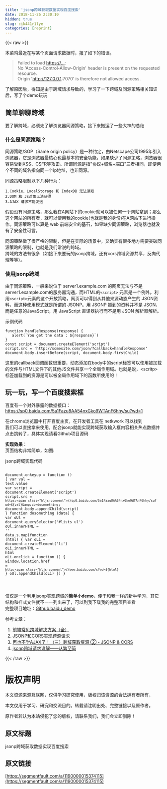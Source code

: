 ```yaml
---
title: 'jsonp跨域获取数据实现百度搜索' 
date: 2018-11-26 2:30:10
hidden: true
slug: cik441r1lye
categories: [reprint]
---
```


{{< raw >}}
<p>&#x672C;&#x83DC;&#x9E21;&#x6700;&#x8FD1;&#x5728;&#x5199;&#x67D0;&#x4E2A;&#x9875;&#x9762;&#x8BF7;&#x6C42;&#x6570;&#x636E;&#x65F6;&#xFF0C;&#x62A5;&#x4E86;&#x5982;&#x4E0B;&#x7684;&#x9519;&#x8BEF;&#x3002;</p><blockquote>Failed to load <a href="https://..." rel="nofollow noreferrer" target="_blank">https://...</a>:<br>No &apos;Access-Control-Allow-Origin&apos; header is present on the requested resource.<br>Origin &apos;<a href="http://127.0.0.1" rel="nofollow noreferrer" target="_blank">http://127.0.0.1</a>:7070&apos; is therefore not allowed access.</blockquote><p>&#x4E86;&#x89E3;&#x539F;&#x56E0;&#x540E;&#xFF0C;&#x5F97;&#x77E5;&#x662F;&#x7531;&#x4E8E;&#x8DE8;&#x57DF;&#x8BF7;&#x6C42;&#x5BFC;&#x81F4;&#x7684;&#xFF0C;&#x5B66;&#x4E60;&#x4E86;&#x4E00;&#x4E0B;&#x8DE8;&#x57DF;&#x53CA;&#x540C;&#x6E90;&#x7B56;&#x7565;&#x76F8;&#x5173;&#x77E5;&#x8BC6;&#x540E;&#xFF0C;&#x5199;&#x4E86;&#x4E2A;demo&#x73A9;&#x73A9;</p><h2 id="articleHeader0">&#x7B80;&#x5355;&#x804A;&#x804A;&#x8DE8;&#x57DF;</h2><p>&#x8981;&#x4E86;&#x89E3;&#x8DE8;&#x57DF;&#xFF0C;&#x5FC5;&#x987B;&#x5148;&#x4E86;&#x89E3;&#x6D4F;&#x89C8;&#x5668;&#x540C;&#x6E90;&#x7B56;&#x7565;&#xFF0C;&#x63A5;&#x4E0B;&#x6765;&#x642C;&#x8FD0;&#x4E86;&#x4E00;&#x4E9B;&#x5927;&#x795E;&#x7684;&#x603B;&#x7ED3;</p><h3 id="articleHeader1">&#x4EC0;&#x4E48;&#x662F;&#x540C;&#x6E90;&#x7B56;&#x7565;&#xFF1F;</h3><p>&#x540C;&#x6E90;&#x7B56;&#x7565;/SOP&#xFF08;Same origin policy&#xFF09;&#x662F;&#x4E00;&#x79CD;&#x7EA6;&#x5B9A;&#xFF0C;&#x7531;Netscape&#x516C;&#x53F8;1995&#x5E74;&#x5F15;&#x5165;&#x6D4F;&#x89C8;&#x5668;&#xFF0C;&#x5B83;&#x662F;&#x6D4F;&#x89C8;&#x5668;&#x6700;&#x6838;&#x5FC3;&#x4E5F;&#x6700;&#x57FA;&#x672C;&#x7684;&#x5B89;&#x5168;&#x529F;&#x80FD;&#xFF0C;&#x5982;&#x679C;&#x7F3A;&#x5C11;&#x4E86;&#x540C;&#x6E90;&#x7B56;&#x7565;&#xFF0C;&#x6D4F;&#x89C8;&#x5668;&#x5F88;&#x5BB9;&#x6613;&#x53D7;&#x5230;XSS&#x3001;CSFR&#x7B49;&#x653B;&#x51FB;&#x3002;&#x6240;&#x8C13;&#x540C;&#x6E90;&#x662F;&#x6307;&quot;&#x534F;&#x8BAE;+&#x57DF;&#x540D;+&#x7AEF;&#x53E3;&quot;&#x4E09;&#x8005;&#x76F8;&#x540C;&#xFF0C;&#x5373;&#x4FBF;&#x4E24;&#x4E2A;&#x4E0D;&#x540C;&#x7684;&#x57DF;&#x540D;&#x6307;&#x5411;&#x540C;&#x4E00;&#x4E2A;ip&#x5730;&#x5740;&#xFF0C;&#x4E5F;&#x975E;&#x540C;&#x6E90;&#x3002;</p><p>&#x540C;&#x6E90;&#x7B56;&#x7565;&#x9650;&#x5236;&#x4EE5;&#x4E0B;&#x51E0;&#x79CD;&#x884C;&#x4E3A;&#xFF1A;</p><div class="widget-codetool" style="display:none"><div class="widget-codetool--inner"><span class="selectCode code-tool" data-toggle="tooltip" data-placement="top" title="" data-original-title="&#x5168;&#x9009;"></span> <span type="button" class="copyCode code-tool" data-toggle="tooltip" data-placement="top" data-clipboard-text="1.Cookie&#x3001;LocalStorage &#x548C; IndexDB &#x65E0;&#x6CD5;&#x8BFB;&#x53D6;
2.DOM &#x548C; Js&#x5BF9;&#x8C61;&#x65E0;&#x6CD5;&#x83B7;&#x5F97;
3.AJAX &#x8BF7;&#x6C42;&#x4E0D;&#x80FD;&#x53D1;&#x9001;
" title="" data-original-title="&#x590D;&#x5236;"></span> <span type="button" class="saveToNote code-tool" data-toggle="tooltip" data-placement="top" title="" data-original-title="&#x653E;&#x8FDB;&#x7B14;&#x8BB0;"></span></div></div><pre class="hljs stylus"><code><span class="hljs-number">1</span>.Cookie&#x3001;LocalStorage &#x548C; IndexDB &#x65E0;&#x6CD5;&#x8BFB;&#x53D6;
<span class="hljs-number">2</span><span class="hljs-selector-class">.DOM</span> &#x548C; Js&#x5BF9;&#x8C61;&#x65E0;&#x6CD5;&#x83B7;&#x5F97;
<span class="hljs-number">3</span><span class="hljs-selector-class">.AJAX</span> &#x8BF7;&#x6C42;&#x4E0D;&#x80FD;&#x53D1;&#x9001;
</code></pre><p>&#x5047;&#x8BBE;&#x6CA1;&#x6709;&#x540C;&#x6E90;&#x7B56;&#x7565;&#xFF0C;&#x90A3;&#x4E48;&#x6211;&#x5728;A&#x7F51;&#x7AD9;&#x4E0B;&#x7684;cookie&#x5C31;&#x53EF;&#x4EE5;&#x88AB;&#x4EFB;&#x4F55;&#x4E00;&#x4E2A;&#x7F51;&#x7AD9;&#x62FF;&#x5230;&#xFF1B;&#x90A3;&#x4E48;&#x8FD9;&#x4E2A;&#x7F51;&#x7AD9;&#x7684;&#x6240;&#x6709;&#x8005;&#xFF0C;&#x5C31;&#x53EF;&#x4EE5;&#x4F7F;&#x7528;&#x6211;&#x7684;cookie(&#x4E5F;&#x5C31;&#x662F;&#x6211;&#x7684;&#x8EAB;&#x4EFD;)&#x5728;A&#x7F51;&#x7AD9;&#x4E0B;&#x8FDB;&#x884C;&#x64CD;&#x4F5C;&#x3002;&#x540C;&#x6E90;&#x7B56;&#x7565;&#x53EF;&#x4EE5;&#x7B97;&#x662F; web &#x524D;&#x7AEF;&#x5B89;&#x5168;&#x7684;&#x57FA;&#x77F3;&#xFF0C;&#x5982;&#x679C;&#x7F3A;&#x5C11;&#x540C;&#x6E90;&#x7B56;&#x7565;&#xFF0C;&#x6D4F;&#x89C8;&#x5668;&#x4E5F;&#x5C31;&#x6CA1;&#x6709;&#x4E86;&#x5B89;&#x5168;&#x6027;&#x53EF;&#x8A00;&#x3002;</p><p>&#x540C;&#x6E90;&#x7B56;&#x7565;&#x505A;&#x4E86;&#x5F88;&#x4E25;&#x683C;&#x7684;&#x9650;&#x5236;&#xFF0C;&#x4F46;&#x662F;&#x5728;&#x5B9E;&#x9645;&#x7684;&#x573A;&#x666F;&#x4E2D;&#xFF0C;&#x53C8;&#x786E;&#x5B9E;&#x6709;&#x5F88;&#x591A;&#x5730;&#x65B9;&#x9700;&#x8981;&#x7A81;&#x7834;&#x540C;&#x6E90;&#x7B56;&#x7565;&#x7684;&#x9650;&#x5236;&#xFF0C;&#x4E5F;&#x5C31;&#x662F;&#x6211;&#x4EEC;&#x5E38;&#x8BF4;&#x7684;&#x8DE8;&#x57DF;&#x3002;<br>&#x8DE8;&#x57DF;&#x7684;&#x65B9;&#x6CD5;&#x6709;&#x5F88;&#x591A;&#xFF08;&#x5982;&#x63A5;&#x4E0B;&#x6765;&#x8981;&#x73A9;&#x7684;jsonp&#x8DE8;&#x57DF;&#xFF0C;&#x8FD8;&#x6709;cors&#x8DE8;&#x57DF;&#x8D44;&#x6E90;&#x5171;&#x4EAB;&#xFF0C;&#x53CD;&#x5411;&#x4EE3;&#x7406;&#x7B49;&#x7B49;&#xFF09;&#x3002;</p><h3 id="articleHeader2">&#x4F7F;&#x7528;jsonp&#x8DE8;&#x57DF;</h3><p>&#x7531;&#x4E8E;&#x540C;&#x6E90;&#x7B56;&#x7565;&#xFF0C;&#x4E00;&#x822C;&#x6765;&#x8BF4;&#x4F4D;&#x4E8E; server1.example.com &#x7684;&#x7F51;&#x9875;&#x65E0;&#x6CD5;&#x4E0E;&#x4E0D;&#x662F; server1.example.com&#x7684;&#x670D;&#x52A1;&#x5668;&#x6C9F;&#x901A;&#xFF0C;&#x800C;HTML&#x7684;<code>&lt;script&gt;</code> &#x5143;&#x7D20;&#x662F;&#x4E00;&#x4E2A;&#x4F8B;&#x5916;&#x3002;&#x5229;&#x7528;<code>&lt;script&gt;</code>&#x5143;&#x7D20;&#x7684;&#x8FD9;&#x4E2A;&#x5F00;&#x653E;&#x7B56;&#x7565;&#xFF0C;&#x7F51;&#x9875;&#x53EF;&#x4EE5;&#x5F97;&#x5230;&#x4ECE;&#x5176;&#x4ED6;&#x6765;&#x6E90;&#x52A8;&#x6001;&#x4EA7;&#x751F;&#x7684; JSON&#x8D44;&#x6599;&#xFF0C;&#x800C;&#x8FD9;&#x79CD;&#x4F7F;&#x7528;&#x6A21;&#x5F0F;&#x5C31;&#x662F;&#x6240;&#x8C13;&#x7684; JSONP&#x3002;&#x7528; JSONP &#x6293;&#x5230;&#x7684;&#x8D44;&#x6599;&#x5E76;&#x4E0D;&#x662F; JSON&#xFF0C;&#x800C;&#x662F;&#x4EFB;&#x610F;&#x7684;JavaScript&#xFF0C;&#x7528; JavaScript &#x76F4;&#x8BD1;&#x5668;&#x6267;&#x884C;&#x800C;&#x4E0D;&#x662F;&#x7528; JSON &#x89E3;&#x6790;&#x5668;&#x89E3;&#x6790;&#x3002;</p><p>&#x793A;&#x4F8B;&#x4EE3;&#x7801;</p><div class="widget-codetool" style="display:none"><div class="widget-codetool--inner"><span class="selectCode code-tool" data-toggle="tooltip" data-placement="top" title="" data-original-title="&#x5168;&#x9009;"></span> <span type="button" class="copyCode code-tool" data-toggle="tooltip" data-placement="top" data-clipboard-text="function handleResponse(response) {
   alert(`You get the data : ${response}`)
}
const script = document.createElement(&apos;script&apos;)
script.src = &apos;http://somesite.com/json/?callback=handleResponse&apos;
document.body.insertBefore(script, document.body.firstChild)
" title="" data-original-title="&#x590D;&#x5236;"></span> <span type="button" class="saveToNote code-tool" data-toggle="tooltip" data-placement="top" title="" data-original-title="&#x653E;&#x8FDB;&#x7B14;&#x8BB0;"></span></div></div><pre class="hljs javascript"><code><span class="hljs-function"><span class="hljs-keyword">function</span> <span class="hljs-title">handleResponse</span>(<span class="hljs-params">response</span>) </span>{
   alert(<span class="hljs-string">`You get the data : <span class="hljs-subst">${response}</span>`</span>)
}
<span class="hljs-keyword">const</span> script = <span class="hljs-built_in">document</span>.createElement(<span class="hljs-string">&apos;script&apos;</span>)
script.src = <span class="hljs-string">&apos;http://somesite.com/json/?callback=handleResponse&apos;</span>
<span class="hljs-built_in">document</span>.body.insertBefore(script, <span class="hljs-built_in">document</span>.body.firstChild)
</code></pre><p>&#x8FD9;&#x91CC;&#x7684;callback&#x56DE;&#x8C03;&#x51FD;&#x6570;&#x5F88;&#x91CD;&#x8981;&#xFF0C;&#x52A8;&#x6001;&#x6DFB;&#x52A0;&#x5728;body&#x4E2D;&#x7684;script&#x6807;&#x7B7E;&#x53EF;&#x4EE5;&#x4F7F;&#x7528;&#x88AB;&#x52A0;&#x8F7D;&#x7684;&#x6587;&#x4EF6;&#x4E0E;HTML&#x6587;&#x4EF6;&#x4E0B;&#x7684;&#x5176;&#x4ED6;JS&#x6587;&#x4EF6;&#x5171;&#x4EAB;&#x4E00;&#x4E2A;&#x5168;&#x5C40;&#x4F5C;&#x7528;&#x57DF;&#x3002;&#x4E5F;&#x5C31;&#x662F;&#x8BF4;&#xFF0C;&lt;scritp&gt;&#x6807;&#x7B7E;&#x52A0;&#x8F7D;&#x5230;&#x7684;&#x8D44;&#x6E90;&#x662F;&#x53EF;&#x4EE5;&#x88AB;&#x5168;&#x5C40;&#x4F5C;&#x7528;&#x57DF;&#x4E0B;&#x7684;&#x51FD;&#x6570;&#x6240;&#x4F7F;&#x7528;&#x7684;&#xFF01;</p><h2 id="articleHeader3">&#x73A9;&#x4E00;&#x73A9;&#xFF0C;&#x5199;&#x4E00;&#x4E2A;&#x767E;&#x5EA6;&#x641C;&#x7D22;&#x6846;</h2><p>&#x767E;&#x5EA6;&#x6709;&#x4E00;&#x4E2A;&#x5BF9;&#x5916;&#x66B4;&#x9732;&#x7684;&#x6570;&#x636E;&#x63A5;&#x53E3;&#xFF1A;<a href="https://sp0.baidu.com/5a1Fazu8AA54nxGko9WTAnF6hhy/su?wd=1" rel="nofollow noreferrer" target="_blank">https://sp0.baidu.com/5a1Fazu8AA54nxGko9WTAnF6hhy/su?wd=1</a></p><p>&#x5728;chrome&#x6D4F;&#x89C8;&#x5668;&#x4E2D;&#x6253;&#x5F00;&#x767E;&#x5EA6;&#x4E3B;&#x9875;&#xFF0C;&#x5728;&#x5F00;&#x53D1;&#x8005;&#x5DE5;&#x5177;&#x5728; netkwork &#x53EF;&#x4EE5;&#x627E;&#x5230;<br><span class="img-wrap"><img data-src="/img/remote/1460000015374118?w=974&amp;h=791" src="https://static.alili.tech/img/remote/1460000015374118?w=974&amp;h=791" alt="" title="" style="cursor:pointer"></span><br>&#x6211;&#x4EEC;&#x53EF;&#x4EE5;&#x76F4;&#x63A5;&#x62FF;&#x6765;&#x4F7F;&#x7528;&#xFF0C;&#x914D;&#x5408;jsonp&#x5C31;&#x80FD;&#x5B9E;&#x73B0;&#x8DE8;&#x57DF;&#x83B7;&#x53D6;&#x8F93;&#x5165;&#x6846;&#x5185;&#x5BB9;&#x76F8;&#x5173;&#x70ED;&#x70B9;&#x6570;&#x636E;&#x5E76;&#x70B9;&#x51FB;&#x8DF3;&#x8F6C;&#x4E86;&#xFF0C;&#x5177;&#x4F53;&#x5B9E;&#x73B0;&#x8BF7;&#x770B;Github&#x9879;&#x76EE;&#x6E90;&#x7801;</p><p><strong>&#x5B9E;&#x73B0;&#x6548;&#x679C;</strong>&#xFF1A;<br><span class="img-wrap"><img data-src="/img/remote/1460000015374119" src="https://static.alili.tech/img/remote/1460000015374119" alt="" title="" style="cursor:pointer"></span><br>&#x9875;&#x9762;&#x7ED3;&#x6784;&#x975E;&#x5E38;&#x7B80;&#x5355;&#xFF0C;&#x5982;&#x56FE;:<br><span class="img-wrap"><img data-src="/img/remote/1460000015374120?w=601&amp;h=241" src="https://static.alili.tech/img/remote/1460000015374120?w=601&amp;h=241" alt="" title="" style="cursor:pointer;display:inline"></span></p><p>jsonp&#x8DE8;&#x57DF;&#x5B9E;&#x73B0;&#x4EE3;&#x7801;</p><div class="widget-codetool" style="display:none"><div class="widget-codetool--inner"><span class="selectCode code-tool" data-toggle="tooltip" data-placement="top" title="" data-original-title="&#x5168;&#x9009;"></span> <span type="button" class="copyCode code-tool" data-toggle="tooltip" data-placement="top" data-clipboard-text="  document.onkeyup = function () {
    var val = text.value
    var script = document.createElement(&apos;script&apos;)
    script.src = `https://sp0.baidu.com/5a1Fazu8AA54nxGko9WTAnF6hhy/su?wd=${val}&amp;cb=dosomething`;
    document.body.appendChild(script)
  }
  function dosomething (data) {
    var oUl = document.querySelector(&apos;#lists ul&apos;)
    oUl.innerHTML = &apos;&apos;
    data.s.map(function (html) {
      var oLi =  document.createElement(&apos;li&apos;)
      oLi.innerHTML = html
      oLi.onclick = function () {
        window.location.href = `http://www.baidu.com/s?wd=${html}`
      }
      oUl.appendChild(oLi)
    })
}

" title="" data-original-title="&#x590D;&#x5236;"></span> <span type="button" class="saveToNote code-tool" data-toggle="tooltip" data-placement="top" title="" data-original-title="&#x653E;&#x8FDB;&#x7B14;&#x8BB0;"></span></div></div><pre class="hljs stylus"><code>  document<span class="hljs-selector-class">.onkeyup</span> = function () {
    <span class="hljs-selector-tag">var</span> val = text<span class="hljs-selector-class">.value</span>
    <span class="hljs-selector-tag">var</span> script = document.createElement(<span class="hljs-string">&apos;script&apos;</span>)
    script<span class="hljs-selector-class">.src</span> = `https:<span class="hljs-comment">//sp0.baidu.com/5a1Fazu8AA54nxGko9WTAnF6hhy/su?wd=${val}&amp;cb=dosomething`;</span>
    document<span class="hljs-selector-class">.body</span><span class="hljs-selector-class">.appendChild</span>(script)
  }
  function dosomething (data) {
    <span class="hljs-selector-tag">var</span> oUl = document.querySelector(<span class="hljs-string">&apos;#lists ul&apos;</span>)
    oUl<span class="hljs-selector-class">.innerHTML</span> = <span class="hljs-string">&apos;&apos;</span>
    data<span class="hljs-selector-class">.s</span><span class="hljs-selector-class">.map</span>(function (html) {
      <span class="hljs-selector-tag">var</span> oLi =  document.createElement(<span class="hljs-string">&apos;li&apos;</span>)
      oLi<span class="hljs-selector-class">.innerHTML</span> = <span class="hljs-selector-tag">html</span>
      oLi<span class="hljs-selector-class">.onclick</span> = function () {
        window<span class="hljs-selector-class">.location</span><span class="hljs-selector-class">.href</span> = `http:<span class="hljs-comment">//www.baidu.com/s?wd=${html}`</span>
      }
      oUl.appendChild(oLi)
    })
}

</code></pre><p>&#x4EC5;&#x4EC5;&#x662F;&#x4E00;&#x4E2A;&#x5229;&#x7528;jsonp&#x5B9E;&#x73B0;&#x8DE8;&#x57DF;&#x7684;<strong>&#x7B80;&#x5355;&#x5C0F;demo</strong>&#xFF0C;&#x4FBF;&#x4E8E;&#x548C;&#x6211;&#x4E00;&#x6837;&#x7684;&#x65B0;&#x624B;&#x5B66;&#x4E60;&#xFF0C;&#x5176;&#x5B83;&#x7ED3;&#x6784;&#x548C;&#x6837;&#x5F0F;&#x6587;&#x4EF6;&#x5C31;&#x4E0D;&#x4E00;&#x4E00;&#x5217;&#x51FA;&#x6765;&#x4E86;&#xFF0C;&#x53EF;&#x4EE5;&#x5230;&#x6211;&#x4E0B;&#x8F7D;&#x6211;&#x7684;&#x5B8C;&#x6574;&#x9879;&#x76EE;&#x67E5;&#x770B;<br>&#x5B8C;&#x6574;&#x9879;&#x76EE;&#x5730;&#x5740;&#xFF1A;<a href="https://github.com/hx-dl/baidu_demo.git" rel="nofollow noreferrer" target="_blank">Github:baidu_demo</a></p><p>&#x53C2;&#x8003;&#x6587;&#x7AE0;&#xFF1A;</p><ol><li><a href="https://segmentfault.com/a/1190000011145364">&#x524D;&#x7AEF;&#x5E38;&#x89C1;&#x8DE8;&#x57DF;&#x89E3;&#x51B3;&#x65B9;&#x6848;&#xFF08;&#x5168;&#xFF09;</a></li><li><a href="https://xiaogliu.github.io/2017/10/18/cross-origin-request-using-jsonp-and-cors/#CORS%E5%AE%9E%E7%8E%B0%E8%B7%A8%E6%BA%90%E9%80%9A%E4%BF%A1" rel="nofollow noreferrer" target="_blank">JSONP&#x548C;CORS&#x5B9E;&#x73B0;&#x8DE8;&#x6E90;&#x8BF7;&#x6C42;</a></li><li><a href="https://juejin.im/post/5a274ae9f265da430a5071eb" rel="nofollow noreferrer" target="_blank">&#x518D;&#x4E5F;&#x4E0D;&#x5B66;AJAX&#x4E86;&#xFF01;&#xFF08;&#x4E09;&#xFF09;&#x8DE8;&#x57DF;&#x83B7;&#x53D6;&#x8D44;&#x6E90; &#x2461; - JSONP &amp; CORS</a></li><li><a href="https://zhuanlan.zhihu.com/p/24390509" rel="nofollow noreferrer" target="_blank">jsonp&#x8DE8;&#x57DF;&#x8BF7;&#x6C42;&#x8BE6;&#x89E3;&#x2014;&#x2014;&#x4ECE;&#x7E41;&#x81F3;&#x7B80;</a></li></ol>
{{< /raw >}}

# 版权声明
本文资源来源互联网，仅供学习研究使用，版权归该资源的合法拥有者所有，

本文仅用于学习、研究和交流目的。转载请注明出处、完整链接以及原作者。

原作者若认为本站侵犯了您的版权，请联系我们，我们会立即删除！

## 原文标题
jsonp跨域获取数据实现百度搜索

## 原文链接
[https://segmentfault.com/a/1190000015374115](https://segmentfault.com/a/1190000015374115)

